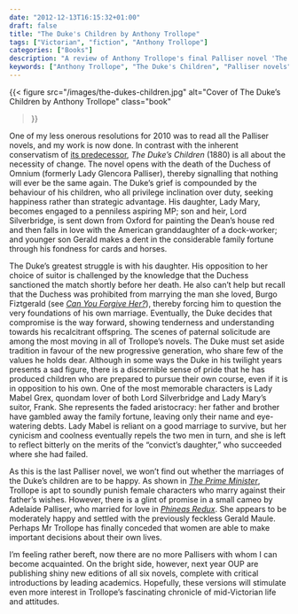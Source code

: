 ```yaml
---
date: "2012-12-13T16:15:32+01:00"
draft: false
title: "The Duke's Children by Anthony Trollope"
tags: ["Victorian", "fiction", "Anthony Trollope"]
categories: ["Books"]
description: "A review of Anthony Trollope's final Palliser novel 'The Duke's Children' (1880), where the grieving Duke of Omnium faces his children's rebellious marriages for love over duty. Discover how Trollope concludes his chronicle of Victorian social change."
keywords: ["Anthony Trollope", "The Duke's Children", "Palliser novels", "final Palliser", "Duke of Omnium", "Lady Mary Palliser", "Lord Silverbridge", "Lady Mabel Grex", "Victorian social change"]
---
```


{{< figure
  src="/images/the-dukes-children.jpg"
  alt="Cover of The Duke’s Children by Anthony Trollope"
  class="book"
>}}

One of my less onerous resolutions for 2010 was to read all the Palliser novels, and my work is now done. In contrast with the inherent conservatism of [its predecessor](/posts/the-prime-minister/), _The Duke’s Children_ (1880) is all about the necessity of change. The novel opens with the death of the Duchess of Omnium (formerly Lady Glencora Palliser), thereby signalling that nothing will ever be the same again. The Duke’s grief is compounded by the behaviour of his children, who all privilege inclination over duty, seeking happiness rather than strategic advantage. His daughter, Lady Mary, becomes engaged to a penniless aspiring MP; son and heir, Lord Silverbridge, is sent down from Oxford for painting the Dean’s house red and then falls in love with the American granddaughter of a dock-worker; and younger son Gerald makes a dent in the considerable family fortune through his fondness for cards and horses.

The Duke’s greatest struggle is with his daughter. His opposition to her choice of suitor is challenged by the knowledge that the Duchess sanctioned the match shortly before her death. He also can’t help but recall that the Duchess was prohibited from marrying the man she loved, Burgo Fiztgerald (see [_Can You Forgive Her?_](/posts/can-you-forgive-her/)), thereby forcing him to question the very foundations of his own marriage. Eventually, the Duke decides that compromise is the way forward, showing tenderness and understanding towards his recalcitrant offspring. The scenes of paternal solicitude are among the most moving in all of Trollope’s novels. The Duke must set aside tradition in favour of the new progressive generation, who share few of the values he holds dear. Although in some ways the Duke in his twilight years presents a sad figure, there is a discernible sense of pride that he has produced children who are prepared to pursue their own course, even if it is in opposition to his own.
One of the most memorable characters is Lady Mabel Grex, quondam lover of both Lord Silverbridge and Lady Mary’s suitor, Frank. She represents the faded aristocracy: her father and brother have gambled away the family fortune, leaving only their name and eye-watering debts.  Lady Mabel is reliant on a good marriage to survive, but her cynicism and coolness eventually repels the two men in turn, and she is left to reflect bitterly on the  merits of the “convict’s daughter,” who succeeded where she had failed.

As this is the last Palliser novel, we won’t find out whether the marriages of the Duke’s children are to be happy. As shown in [_The Prime Minister_](/posts/the-prime-minister/), Trollope is apt to soundly punish female characters who marry against their father’s wishes. However, there is a glint of promise in a small cameo by Adelaide Palliser, who married for love in [_Phineas Redux_](/posts/phineas-redux/). She appears to be moderately happy and settled with the previously feckless Gerald Maule. Perhaps Mr Trollope has finally conceded that women are able to make important decisions about their own lives.

I’m feeling rather bereft, now there are no more Pallisers with whom I can become acquainted. On the bright side, however, next year OUP are publishing shiny new editions of all six novels, complete with critical introductions by leading academics. Hopefully, these versions will stimulate even more interest in Trollope’s fascinating chronicle of mid-Victorian life and attitudes.